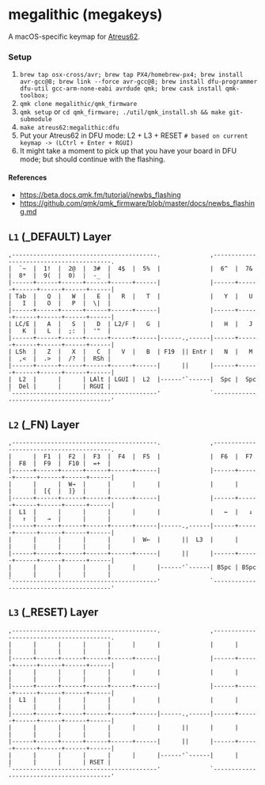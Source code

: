 # megalithic (megakeys)

A macOS-specific keymap for [Atreus62](https://github.com/profet23/atreus62).


### Setup

1. `brew tap osx-cross/avr; brew tap PX4/homebrew-px4; brew install avr-gcc@8; brew link --force avr-gcc@8; brew install dfu-programmer dfu-util gcc-arm-none-eabi avrdude qmk; brew cask install qmk-toolbox;`
1. `qmk clone megalithic/qmk_firmware`
1. `qmk setup` or `cd qmk_firmware; ./util/qmk_install.sh && make git-submodule`
1. `make atreus62:megalithic:dfu`
1. Put your Atreus62 in DFU mode: L2 + L3 + RESET `# based on current keymap -> (LCtrl + Enter + RGUI)`
1. It might take a moment to pick up that you have your board in DFU mode; but
   should continue with the flashing.


#### References

- https://beta.docs.qmk.fm/tutorial/newbs_flashing
- https://github.com/qmk/qmk_firmware/blob/master/docs/newbs_flashing.md


## `L1` (\_DEFAULT) Layer

	,-----------------------------------------.              ,-----------------------------------------.
	|  `~  |  1!  |  2@  |  3#  |  4$  |  5%  |              |  6^  |  7&  |  8*  |  9(  |  0)  |  -_  |
	|------+------+------+------+------+------|              |------+------+------+------+------+------|
	| Tab  |   Q  |   W  |   E  |   R  |   T  |              |   Y  |   U  |   I  |   O  |   P  |  \|  |
	|------+------+------+------+------+------|              |------+------+------+------+------+------|
	| LC/E |   A  |   S  |   D  | L2/F |   G  |              |   H  |   J  |   K  |   L  |  ;:  |  '"  |
	|------+------+------+------+------+------|------.,------|------+------+------+------+------+------|
    | LSh  |   Z  |   X  |   C  |   V  |   B  | F19  || Entr |   N  |   M  |  ,<  |  .>  |  /?  |  RSh |
	|------+------+------+------+------+------|      ||      |------+------+------+------+------+------|
	|  L2  |      |      | LAlt | LGUI |  L2  |------'`------|  Spc |  Spc |  Del |      |      | RGUI |
	`-----------------------------------------'              `-----------------------------------------'


## `L2` (\_FN) Layer

	,-----------------------------------------.              ,-----------------------------------------.
	|      |  F1  |  F2  |  F3  |  F4  |  F5  |              |  F6  |  F7  |  F8  |  F9  |  F10 |  =+  |
	|------+------+------+------+------+------|              |------+------+------+------+------+------|
	|      |      |  W→  |      |      |      |              |      |      |      |  [{  |  ]}  |      |
	|------+------+------+------+------+------|              |------+------+------+------+------+------|
	|  L1  |      |      |      |      |      |              |   ←  |   ↓  |   ↑  |   →  |      |      |
	|------+------+------+------+------+------|------.,------|------+------+------+------+------+------|
	|      |      |      |      |      |  W←  |      ||  L3  |      |      |      |      |      |      |
	|------+------+------+------+------+------|      ||      |------+------+------+------+------+------|
	|      |      |      |      |      |      |------'`------| BSpc | BSpc |      |      |      |      |
	`-----------------------------------------'              `-----------------------------------------'


## `L3` (\_RESET) Layer

	,-----------------------------------------.              ,-----------------------------------------.
	|      |      |      |      |      |      |              |      |      |      |      |      |      |
	|------+------+------+------+------+------|              |------+------+------+------+------+------|
	|      |      |      |      |      |      |              |      |      |      |      |      |      |
	|------+------+------+------+------+------|              |------+------+------+------+------+------|
	|  L1  |      |      |      |      |      |              |      |      |      |      |      |      |
	|------+------+------+------+------+------|------.,------|------+------+------+------+------+------|
	|      |      |      |      |      |      |      ||      |      |      |      |      |      |      |
	|------+------+------+------+------+------|      ||      |------+------+------+------+------+------|
	|      |      |      |      |      |      |------'`------|      |      |      |      |      | RSET |
	`-----------------------------------------'              `-----------------------------------------'


<!-- ``` -->
<!-- ,-----------------------------------------------------------------------------------------. -->
<!-- |     |     |     |     |     |     |     |     |     |     |     |     |     |     |RESET| -->
<!-- |-----------------------------------------------------------------------------------------+ -->
<!-- |        |     |  W⌦ |     |     |     |     |     |     |     |     |     |     |        | -->
<!-- |-----------------------------------------------------------------------------------------+ -->
<!-- |          |     |      |     |     |     |  ↖  |  ⇞  |  ⇟  |  ↘︎  |     |     |           | -->
<!-- |-----------------------------------------------------------------------------------------+ -->
<!-- |           |     |     |     |     |  W⌫ |     |     |     |     |     |     |     |     | -->
<!-- |-----------------------------------------------------------------------------------------+ -->
<!-- |      |       |       |            |       |            |       |      |     |     |     | -->
<!-- `-----------------------------------------------------------------------------------------' -->
<!-- ``` -->


<!-- ## `L3` (\_FN) -->

<!-- ``` -->
<!-- ,-----------------------------------------------------------------------------------------. -->
<!-- |     | F1  | F2  | F3  | F4  | F5  | F6  | F7  | F8  | F9  | F10 | VDN | VUP | MTE |     | -->
<!-- |-----------------------------------------------------------------------------------------+ -->
<!-- |        |RGB_T|RGB_M|RGBH+|RGBH-|RGBS+|RGBS-|RGBV+|RGBV-|     |     | RWD | FFD |  PL/P  | -->
<!-- |-----------------------------------------------------------------------------------------+ -->
<!-- |          |     |     |     |  L2  |     |  ←  |  ↓  |  ↑  |  →  |     |     |           | -->
<!-- |-----------------------------------------------------------------------------------------+ -->
<!-- |           |RGB_T|RGB_M|RGBH+|RGBH-|RGBS+|RGBS-|RGBV+|RGBV-|     |     |     |     |     | -->
<!-- |-----------------------------------------------------------------------------------------+ -->
<!-- |      |       |       |            |       |            |   L2  |      | BR- |     | BR+ | -->
<!-- `-----------------------------------------------------------------------------------------' -->
